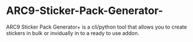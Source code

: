 # ARC9-Sticker-Pack-Generator-
ARC9 Sticker Pack Generator+ is a cli/python tool that allows you to create stickers in bulk or invidually in to a ready to use addon.
